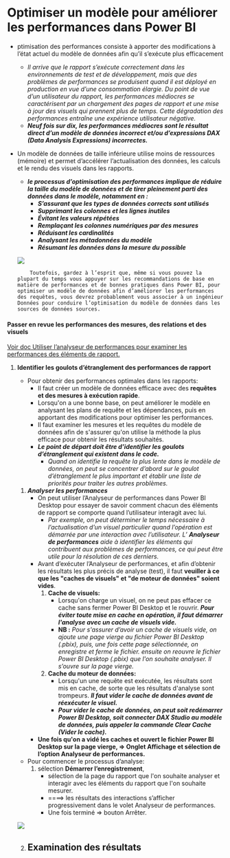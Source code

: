 # Optimiser un modèle pour améliorer les performances dans Power BI 
- ptimisation des performances consiste à apporter des modifications à l’état actuel du modèle de données afin qu’il s’exécute plus efficacement
    - *Il arrive que le rapport s’exécute correctement dans les environnements de test et de développement, mais que des problèmes de performances se produisent quand il est déployé en production en vue d’une consommation élargie. Du point de vue d’un utilisateur du rapport, les performances médiocres se caractérisent par un chargement des pages de rapport et une mise à jour des visuels qui prennent plus de temps. Cette dégradation des performances entraîne une expérience utilisateur négative.* 
    - ***Neuf fois sur dix, les performances médiocres sont le résultat direct d’un modèle de données incorrect et/ou d’expressions DAX (Data Analysis Expressions) incorrectes.***
- Un modèle de données de taille inférieure utilise moins de ressources (mémoire) et permet d’accélérer l’actualisation des données, les calculs et le rendu des visuels dans les rapports. 
    - ***le processus d’optimisation des performances implique de réduire la taille du modèle de données et de tirer pleinement parti des données dans le modèle, notamment en :***
        - ***S’assurant que les types de données corrects sont utilisés***
        - ***Supprimant les colonnes et les lignes inutiles***
        - ***Évitant les valeurs répétées***
        - ***Remplaçant les colonnes numériques par des mesures***
        - ***Réduisant les cardinalités***
        - ***Analysant les métadonnées du modèle***
        - ***Résumant les données dans la mesure du possible***
    
    ![](https://learn.microsoft.com/fr-fr/training/modules/optimize-model-power-bi/media/1-conceptual-graphic-of-tasks-c.png)

    ```
        Toutefois, gardez à l’esprit que, même si vous pouvez la plupart du temps vous appuyer sur les recommandations de base en matière de performances et de bonnes pratiques dans Power BI, pour optimiser un modèle de données afin d’améliorer les performances des requêtes, vous devrez probablement vous associer à un ingénieur Données pour conduire l’optimisation du modèle de données dans les sources de données sources.
    ```
#### Passer en revue les performances des mesures, des relations et des visuels

[Voir doc  Utiliser l’analyseur de performances pour examiner les performances des éléments de rapport.](https://learn.microsoft.com/fr-fr/power-bi/create-reports/desktop-performance-analyzer)

1. **Identifier les goulots d’étranglement des performances de rapport** 
    - Pour obtenir des performances optimales dans les rapports:
        - Il faut créer un modèle de données efficace avec des **requêtes et des mesures à exécution rapide**. 
        - Lorsqu'on a une bonne base, on peut améliorer le modèle en analysant les plans de requête et les dépendances, puis en apportant des modifications pour optimiser les performances.
        - Il faut examiner les mesures et les requêtes du modèle de données afin de s'assurer qu'on utilise la méthode la plus efficace pour obtenir les résultats souhaités. 
        - ***Le point de départ doit être d’identifier les goulots d’étranglement qui existent dans le code.*** 
            - *Quand on identifie la requête la plus lente dans le modèle de données, on peut se concentrer d’abord sur le goulot d’étranglement le plus important et établir une liste de priorités pour traiter les autres problèmes.*
    1. ***Analyser les performances***
        - On peut utiliser l’Analyseur de performances dans Power BI Desktop pour essayer de savoir comment chacun des éléments de rapport se comporte quand l’utilisateur interagit avec lui. 
            - *Par exemple, on peut déterminer le temps nécessaire à l’actualisation d’un visuel particulier quand l’opération est démarrée par une interaction avec l’utilisateur. L’ ***Analyseur de performances*** aide à identifier les éléments qui contribuent aux problèmes de performances, ce qui peut être utile pour la résolution de ces derniers.*
        - Avant d’exécuter l’Analyseur de performances, et afin d’obtenir les résultats les plus précis de analyse (test), il faut **veuiller à ce que les "caches de visuels" et "de moteur de données" soient vides**.
            1. **Cache de visuels:**
                - Lorsqu'on charge un visuel, on ne peut pas effacer ce cache sans fermer Power BI Desktop et le rouvrir. ***Pour éviter toute mise en cache en opération, il faut démarrer l'analyse avec un cache de visuels vide.***
                - **NB :** *Pour s'assurer d’avoir un cache de visuels vide, on ajoute une page vierge au fichier Power BI Desktop (.pbix), puis, une fois cette page sélectionnée, on enregistre et ferme le fichier. ensuite on reouvre le fichier Power BI Desktop (.pbix) que l'on souhaite analyser. Il s’ouvre sur la page vierge.*
            2. **Cache du moteur de données:**
                - Lorsqu'un une requête est exécutée, les résultats sont mis en cache, de sorte que les résultats d'analyse sont trompeurs. ***Il faut vider le cache de données avant de réexécuter le visuel.***
                - ***Pour vider le cache de données, on peut soit redémarrer Power BI Desktop, soit connecter **DAX Studio** au modèle de données, puis appeler la **commande Clear Cache** (Vider le cache).***
        - **Une fois qu'on a vidé les caches et ouvert le fichier Power BI Desktop sur la page vierge, => Onglet Affichage et sélection de l’option Analyseur de performances.**
    - Pour commencer le processus d’analyse:
        1. sélection **Démarrer l’enregistrement**, 
            - sélection de la page du rapport que l'on souhaite analyser et interagir avec les éléments du rapport que l'on souhaite mesurer. 
            - ====> les résultats des interactions s’afficher progressivement dans le volet Analyseur de performances.
            - Une fois terminé => bouton Arrêter.
    
    ![](https://learn.microsoft.com/fr-fr/training/modules/optimize-model-power-bi/media/2-performance-analyzer-overview-ssm.png)

    2. **Examination des résultats** 
        - 

